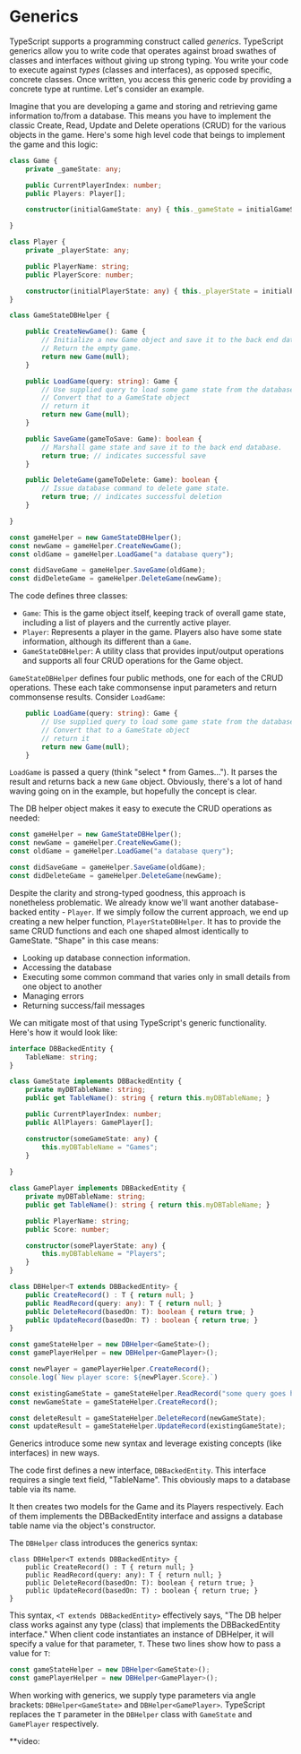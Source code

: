 # Generics

TypeScript supports a programming construct called *generics*. TypeScript generics allow you to write code that operates against broad swathes of classes and interfaces without giving up strong typing. You write your code to execute against *types* (classes and interfaces), as opposed specific, concrete classes. Once written, you access this generic code by providing a concrete type at runtime. Let's consider an example.

Imagine that you are developing a game and storing and retrieving game information to/from a database. This means you have to implement the classic Create, Read, Update and Delete operations (CRUD) for the various objects in the game. Here's some high level code that beings to implement the game and this logic:

```TypeScript
class Game {
    private _gameState: any;

    public CurrentPlayerIndex: number;
    public Players: Player[];

    constructor(initialGameState: any) { this._gameState = initialGameState;}

}

class Player {
    private _playerState: any;

    public PlayerName: string;
    public PlayerScore: number;

    constructor(initialPlayerState: any) { this._playerState = initialPlayerState; }
}

class GameStateDBHelper {

    public CreateNewGame(): Game {
        // Initialize a new Game object and save it to the back end database.
        // Return the empty game.
        return new Game(null);
    }

    public LoadGame(query: string): Game {
        // Use supplied query to load some game state from the database.
        // Convert that to a GameState object
        // return it
        return new Game(null);
    }

    public SaveGame(gameToSave: Game): boolean {
        // Marshall game state and save it to the back end database.
        return true; // indicates successful save
    }

    public DeleteGame(gameToDelete: Game): boolean {
        // Issue database command to delete game state.
        return true; // indicates successful deletion
    }

}

const gameHelper = new GameStateDBHelper();
const newGame = gameHelper.CreateNewGame();
const oldGame = gameHelper.LoadGame("a database query");

const didSaveGame = gameHelper.SaveGame(oldGame);
const didDeleteGame = gameHelper.DeleteGame(newGame);
```

The code defines three classes:
- `Game`: This is the game object itself, keeping track of overall game state, including a list of players and the currently active player.
- `Player`: Represents a player in the game. Players also have some state information, although its different than a `Game`.
- `GameStateDBHelper`: A utility class that provides input/output operations and supports all four CRUD operations for the Game object.

`GameStateDBHelper` defines four public methods, one for each of the CRUD operations. These each take commonsense input parameters and return commonsense results. Consider `LoadGame`: 

```TypeScript
    public LoadGame(query: string): Game {
        // Use supplied query to load some game state from the database.
        // Convert that to a GameState object
        // return it
        return new Game(null);
    }
```

`LoadGame` is passed a query (think "select * from Games..."). It parses the result and returns back a new `Game` object. Obviously, there's a lot of hand waving going on in the example, but hopefully the concept is clear.

The DB helper object makes it easy to execute the CRUD operations as needed:

```TypeScript
const gameHelper = new GameStateDBHelper();
const newGame = gameHelper.CreateNewGame();
const oldGame = gameHelper.LoadGame("a database query");

const didSaveGame = gameHelper.SaveGame(oldGame);
const didDeleteGame = gameHelper.DeleteGame(newGame);
```

Despite the clarity and strong-typed goodness, this approach is nonetheless problematic. We already know we'll want another database-backed entity - `Player`. If we simply follow the current approach, we end up creating a new helper function, `PlayerStateDBHelper`.  It has to provide the same CRUD functions and each one shaped almost identically to GameState. "Shape" in this case means:
- Looking up database connection information.
- Accessing the database
- Executing some common command that varies only in small details from one object to another
- Managing errors
- Returning success/fail messages

We can mitigate most of that using TypeScript's generic functionality. Here's how it would look like:

```TypeScript
interface DBBackedEntity {
    TableName: string;
}

class GameState implements DBBackedEntity {
    private myDBTableName: string;
    public get TableName(): string { return this.myDBTableName; }

    public CurrentPlayerIndex: number;
    public AllPlayers: GamePlayer[];

    constructor(someGameState: any) { 
        this.myDBTableName = "Games";
    }
    
}

class GamePlayer implements DBBackedEntity {
    private myDBTableName: string;
    public get TableName(): string { return this.myDBTableName; }

    public PlayerName: string;
    public Score: number;

    constructor(somePlayerState: any) { 
        this.myDBTableName = "Players";
    }
}

class DBHelper<T extends DBBackedEntity> {
    public CreateRecord() : T { return null; }
    public ReadRecord(query: any): T { return null; }
    public DeleteRecord(basedOn: T): boolean { return true; }
    public UpdateRecord(basedOn: T) : boolean { return true; }
}

const gameStateHelper = new DBHelper<GameState>();
const gamePlayerHelper = new DBHelper<GamePlayer>();

const newPlayer = gamePlayerHelper.CreateRecord();
console.log(`New player score: ${newPlayer.Score}.`)

const existingGameState = gameStateHelper.ReadRecord("some query goes here");
const newGameState = gameStateHelper.CreateRecord();

const deleteResult = gameStateHelper.DeleteRecord(newGameState);
const updateResult = gameStateHelper.UpdateRecord(existingGameState);
```

Generics introduce some new syntax and leverage existing concepts (like interfaces) in new ways. 

The code first defines a new interface, `DBBackedEntity`. This interface requires a single text field, "TableName". This obviously maps to a database table via its name.

It then creates two models for the Game and its Players respectively. Each of them implements the DBBackedEntity interface and assigns a database table name via the object's constructor.

The `DBHelper` class introduces the generics syntax:

```
class DBHelper<T extends DBBackedEntity> {
    public CreateRecord() : T { return null; }
    public ReadRecord(query: any): T { return null; }
    public DeleteRecord(basedOn: T): boolean { return true; }
    public UpdateRecord(basedOn: T) : boolean { return true; }
}
```

This syntax, `<T extends DBBackedEntity>` effectively says, "The DB helper class works against any type (class) that implements the DBBackedEntity interface."  When client code instantiates an instance of DBHelper, it will specify a value for that parameter, `T`. These two lines show how to pass a value for `T`:

```TypeScript
const gameStateHelper = new DBHelper<GameState>();
const gamePlayerHelper = new DBHelper<GamePlayer>();
```

When working with generics, we supply type parameters via angle brackets: `DBHelper<GameState>` and `DBHelper<GamePlayer>`. TypeScript replaces the `T` parameter in the `DBHelper` class with `GameState` and `GamePlayer` respectively. 

**video: 



